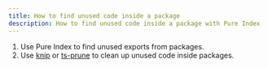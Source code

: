 ```yaml
---
title: How to find unused code inside a package
description: How to find unused code inside a package with Pure Index
---
```


1. Use Pure Index to find unused exports from packages.
2. Use <a href="https://knip.dev" target="_blank">knip</a> or <a href="https://github.com/nadeesha/ts-prune" target="_blank">ts-prune</a> to clean up unused code inside packages.

